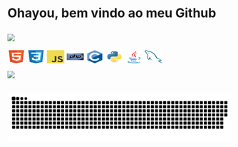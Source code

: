 # Ohayou, bem vindo ao meu Github

##

<div>
  <img height="170em" src="https://github-readme-stats.vercel.app/api?username=VictorPasqualini&show_icons=true&bg_color=0d1117&title_color=61dafb&text_color=fff&hide_border=true&icon_color=61dafb&include_all_commits=true&count_private=true"/>
</div>
  
<div style="display: inline_block"><br>
  <img align="center" alt="Victor-HTML" height="30" width="40" src="https://raw.githubusercontent.com/devicons/devicon/master/icons/html5/html5-original.svg">
  <img align="center" alt="Victor-CSS" height="30" width="40" src="https://raw.githubusercontent.com/devicons/devicon/master/icons/css3/css3-original.svg">
  <img align="center" alt="Victor-JavaScript" height="30" width="40" src="https://github.com/devicons/devicon/blob/master/icons/javascript/javascript-original.svg">  
  <img align="center" alt="Victor-PHP" height="30" width="40" src="https://github.com/devicons/devicon/blob/master/icons/php/php-original.svg">
  <img align="center" alt="Victor-C" height="30" width="40" src="https://github.com/devicons/devicon/blob/master/icons/c/c-original.svg">
  <img align="center" alt="Victor-Python" height="30" width="40" src="https://raw.githubusercontent.com/devicons/devicon/master/icons/python/python-original.svg">
  <img align="center" alt="Victor-Java" height="30" width="40" src="https://github.com/devicons/devicon/blob/master/icons/java/java-original.svg">
  <img align="center" alt="Victor-MySQL" height="30" width="40" src="https://github.com/devicons/devicon/blob/master/icons/mysql/mysql-original.svg">
</div>
  
<div><br>
  <a href="https://www.linkedin.com/in/victor-ramos-pasqualini-b459b51b0/" target="_blank"><img src="https://img.shields.io/badge/-LinkedIn-%230077B5?style=for-the-badge&logo=linkedin&logoColor=white"></a>
</div>

##
  
![Snake animation](https://github.com/VictorPasqualini/VictorPasqualini/blob/output/github-contribution-grid-snake.svg)
